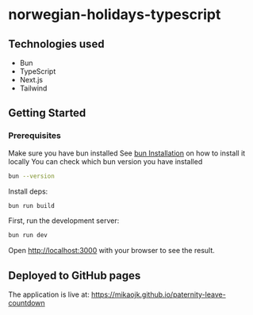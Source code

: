 # norwegian-holidays-typescript

## Technologies used
* Bun
* TypeScript
* Next.js
* Tailwind

## Getting Started
### Prerequisites
Make sure you have bun installed
See [bun Installation](https://bun.sh/docs/installation) on how to install it locally
You can check which bun version you have installed
```bash
bun --version
```

Install deps:
```bash
bun run build
```

First, run the development server:

```bash
bun run dev
```

Open [http://localhost:3000](http://localhost:3000) with your browser to see the result.

## Deployed to GitHub pages 
The application is live at: https://mikaojk.github.io/paternity-leave-countdown
